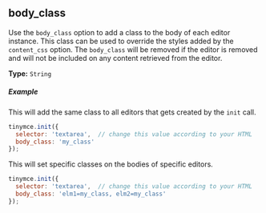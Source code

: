 ## body_class

Use the `body_class` option to add a class to the body of each editor instance. This class can be used to override the styles added by the `content_css` option. The `body_class` will be removed if the editor is removed and will not be included on any content retrieved from the editor.

**Type:** `String`

##### Example

This will add the same class to all editors that gets created by the `init` call.

```js
tinymce.init({
  selector: 'textarea',  // change this value according to your HTML
  body_class: 'my_class'
});
```

This will set specific classes on the bodies of specific editors.

```js
tinymce.init({
  selector: 'textarea',  // change this value according to your HTML
  body_class: 'elm1=my_class, elm2=my_class'
});
```
